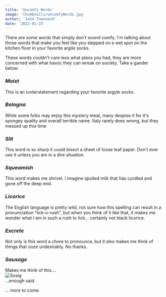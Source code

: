 ```yaml
---
title: 'Uncomfy Words'
image: 'thumbnails/uncomfyWords.jpg'
author: 'John Townsend'
date: '2022-01-25'
---
```


There are some words that simply don't sound comfy. I'm talking about those words that make you feel like you stepped on a wet spot on the kitchen floor in your favorite argile socks.

These words couldn't care less what plans you had, they are more concerned with what havoc they can wreak on society. Take a gander below:
### _Moist_
This is an understatement regarding your favorite argyle socks.

### _Bologna_
While some folks may enjoy this mystery meat, many despise it for it's spongey quality and overall terrible name. Italy rarely does wrong, but they messed up this time

### _Slit_
This word is so sharp it could bisect a sheet of loose leaf paper. Don't ever use it unless you are in a dire situation.

### _Squeamish_
This word makes me shrivel. I imagine spoiled milk that has curdled and gone off the deep end.

### _Licorice_
The English language is pretty wild, not sure how this spelling can result in a pronunciation "lick-o-rush", but when you think of it like that, it makes me wonder what I am in such a rush to lick... certainly not black licorice.

### _Excrete_
Not only is this word a chore to pronounce, but it also makes me think of things that ooze undesirably. No thanks.

### _Sausage_
 Makes me think of this....
\
![Sosig](/Sosig.jpg)
\
...enough said.


... more to come.
